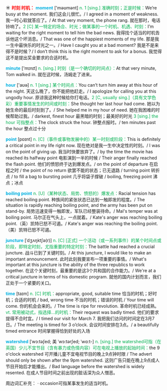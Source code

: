 ☀ <font color="red">**时刻 时机：**</font>
<font color="sky blue">**moment**</font> ['məʊmənt] 
<font color="#00b050">n. 1 [sing.] 准确时刻；正是时候：</font>We’re busy at the moment. 我们这会儿很忙。/ I agreed in a moment of weakness. 我一时心软就答应了。/ At that very moment, the phone rang. 就在那时，电话铃响了。<font color="#00b050">2 [C] 某一特定的场合、时光；做某事的一个时机、机遇、时刻：</font>I’m waiting for the right moment to tell him the bad news. 我得找个适当的时机告诉他这个坏消息。/ That was one of the happiest moments of my life. 那是我一生中最快乐的时光之一。/ Have I caught you at a bad moment? 我是不是来得不是时候？/ I don’t think this is the right moment to ask for a bonus. 我觉得这不是提出奖金要求的合适时机。

<font color="sky blue">**minute**</font> ['mɪnɪt] 
<font color="#00b050">n. [sing.] 时刻（是一个确切的时间点）：</font>At that very minute, Tom walked in. 就在这时候，汤姆走了进来。

<font color="sky blue">**hour**</font> ['aʊə] 
<font color="#00b050">n. 1 [sing.] 某个时间点：</font>You can’t turn him away at this hour of the night. 天这么晚了，你不能把他赶走。/ I apologize for calling you at this ungodly hour. 原谅我这种时候给你打电话。<font color="#00b050">2 [C, usually sing.]（具有文学色彩）重要事情发生的时间或时刻：</font>She thought her last hour had come. 她以为她生命的最后时刻到了。/ She helped me in my hour of need. 她在我困难的时候帮助过我。/ darkest, finest hour 最黑暗的时刻；最美好的时光 <font color="#00b050">3 [sing.] the hour 可指整点：</font>The clock struck the hour. 钟整点报时。/ ten minutes past the hour 整点过十分

<font color="sky blue">**point**</font> [pɒɪnt] 
<font color="#00b050">n. [C]（事件或事物发展中的）某一时刻或阶段：</font>This is definitely a critical point in my life right now. 现在绝对是我一生中决定性的时刻。/ I was on the point of giving up. 我当时快要放弃了。/ by the time the movie has reached its halfway point 电影演到一半的时候 / Their anger finally reached the flash point. 他们的愤怒终于达到爆发点。/ on the point of departure 在启程之时 / the point of no return 欲罢不能的状态；已无退路 / turning point 转折点 / to fill a bag to bursting point 几乎将袋子撑破 / boiling, freezing point 沸点；冰点
                      
<font color="sky blue">**boiling point**</font>
<font color="#00b050">n. [U]（某种状态、局势、愤怒的）爆发点：</font>Racial tension has reached boiling point. 种族间的紧张状态已达到一触即发的程度。/ The situation is rapidly reaching boiling point, and the army has been put on stand-by. 局势迅速变得一触即发，军队已经整装待命。/ Mal's temper was at boiling point. 马尔正在气头上，一点就着。/ Kate's anger was reaching boiling point.（英）凯特已怒不可遏。/ Kate's anger was reaching the boiling point.（美）凯特已怒不可遏。

<font color="sky blue">**juncture**</font> [ˈdʒʌŋktʃə(r)]
<font color="#00b050">n. [C] [正式] 一个活动（或一系列事件）的某个时间点或阶段，即特定时刻，尤指重要的特定时刻：</font>The battle had reached a crucial juncture. 战斗已到了关键时刻。/ At this juncture, I would like to make an important announcement. 此时此刻我要宣布一项重要的事情。/ What's important at this juncture is the ability of the three republics to work together. 在这个关键时刻，最重要的是这3个共和国的合作能力。/ We're at a critical juncture in terms of his domestic program. 就他的国内计划而言，我们正处于一个紧要的关口。

<font color="sky blue">**time**</font> [taɪm] 
<font color="#00b050">n. [C] 时机：</font>appropriate, good, suitable time 恰当的时机；好时机；合适的时机 / bad, wrong time 不当的时机；错误的时机 / Your time will come. 你的机会会来的。/ The time is ripe for revolution. 革命时机已经成熟。<font color="#00b050">vt. 常用被动式，指选择…的时机：</font>Their request was badly timed. 他们的要求提得不合时宜。/ I timed our visit for March 7. 我把我们访问的时间定在3月7日。/ The meeting is timed for 3 o’clock. 会议时间安排在3点。/ a beautifully timed entrance 时间掌握得恰到好处的入场
           
<font color="sky blue">**watershed**</font> [ˈwɔ:təʃed; 美 ˈwɔ:tərʃed; ˈwɑ:t-]
<font color="#00b050">n. [sing.] the watershed可指（在英国）少儿不宜节目（含有暴力或色情内容）可在电视上播放的起始时间：</font>the 9 o'clock watershed 可开播儿童不宜电视节目的晚上9点钟时限 / The advert should only be shown after the 9pm watershed. 这则广告只能在晚上9点成人节目开始后才能播出。/ Bad language before the watershed is widely resented. 在成人节目时间之前出现的脏话深为众人憎恶。

周边词汇补充：
· occasion可指某事发生的适当时机。



